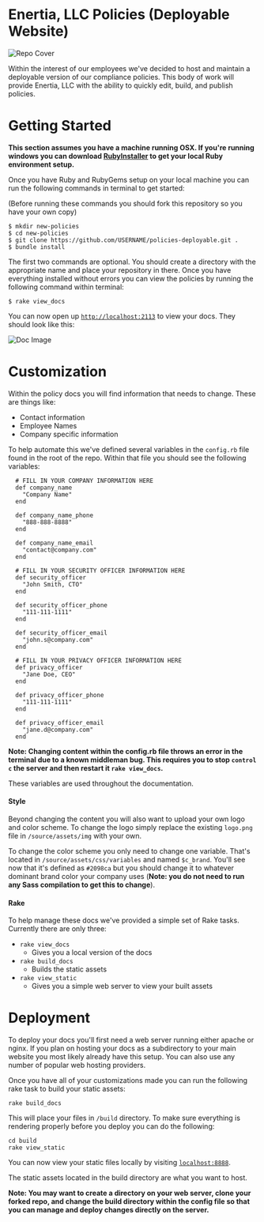 # Enertia, LLC Policies (Deployable Website)

![Repo Cover](http://i.imgur.com/tItS2Wl.png)

Within the interest of our employees we've decided to host and maintain a deployable version of our compliance policies. This body of work will provide Enertia, LLC with the ability to quickly edit, build, and publish policies.

# Getting Started

**This section assumes you have a machine running OSX. If you're running windows you can download [RubyInstaller](http://rubyinstaller.org/) to get your local Ruby environment setup.**

Once you have Ruby and RubyGems setup on your local machine you can run the following commands in terminal to get started:

(Before running these commands you should fork this repository so you have your own copy)

```
$ mkdir new-policies
$ cd new-policies
$ git clone https://github.com/USERNAME/policies-deployable.git .
$ bundle install
```

The first two commands are optional. You should create a directory with the appropriate name and place your repository in there. Once you have everything installed without errors you can view the policies by running the following command within terminal:

```
$ rake view_docs
```

You can now open up [`http://localhost:2113`](http://localhost:2113) to view your docs. They should look like this:

![Doc Image](http://i.imgur.com/PVLFhxP.png)


# Customization

Within the policy docs you will find information that needs to change. These are things like:

- Contact information
- Employee Names
- Company specific information

To help automate this we've defined several variables in the `config.rb` file found in the root of the repo. Within that file you should see the following variables:

```
  # FILL IN YOUR COMPANY INFORMATION HERE
  def company_name
    "Company Name"
  end

  def company_name_phone
    "888-888-8888"
  end

  def company_name_email
    "contact@company.com"
  end

  # FILL IN YOUR SECURITY OFFICER INFORMATION HERE
  def security_officer
    "John Smith, CTO"
  end

  def security_officer_phone
    "111-111-1111"
  end

  def security_officer_email
    "john.s@company.com"
  end

  # FILL IN YOUR PRIVACY OFFICER INFORMATION HERE
  def privacy_officer
    "Jane Doe, CEO"
  end

  def privacy_officer_phone
    "111-111-1111"
  end

  def privacy_officer_email
    "jane.d@company.com"
  end
```

**Note: Changing content within the config.rb file throws an error in the terminal due to a known middleman bug. This requires you to stop `control c` the server and then restart it `rake view_docs`.**

These variables are used throughout the documentation.

#### Style

Beyond changing the content you will also want to upload your own logo and color scheme. To change the logo simply replace the existing `logo.png` file in `/source/assets/img` with your own.

To change the color scheme you only need to change one variable. That's located in `/source/assets/css/variables` and named `$c_brand`. You'll see now that it's defined as `#2098ca` but you should change it to whatever dominant brand color your company uses (**Note: you do not need to run any Sass compilation to get this to change**).

#### Rake

To help manage these docs we've provided a simple set of Rake tasks. Currently there are only three:

- `rake view_docs`
  - Gives you a local version of the docs
- `rake build_docs`
  - Builds the static assets
- `rake view_static`
  - Gives you a simple web server to view your built assets

# Deployment

To deploy your docs you'll first need a web server running either apache or nginx. If you plan on hosting your docs as a subdirectory to your main website you most likely already have this setup. You can also use any number of popular web hosting providers.

Once you have all of your customizations made you can run the following rake task to build your static assets:

`rake build_docs`

This will place your files in `/build` directory. To make sure everything is rendering properly before you deploy you can do the following:

```
cd build
rake view_static
```

You can now view your static files locally by visiting [`localhost:8888`](http://localhost:8888).

The static assets located in the build directory are what you want to host.

**Note: You may want to create a directory on your web server, clone your forked repo, and change the build directory within the config file so that you can manage and deploy changes directly on the server.**
